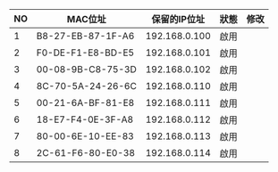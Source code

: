  NO | MAC位址 | 保留的IP位址 | 狀態 | 修改
----|--------|-------------|-----|---------------------
1 | B8-27-EB-87-1F-A6 | 192.168.0.100 | 啟用 | 
2 | F0-DE-F1-E8-BD-E5 | 192.168.0.101 | 啟用 | 
3 | 00-08-9B-C8-75-3D | 192.168.0.102 | 啟用 | 
4 | 8C-70-5A-24-26-6C | 192.168.0.110 | 啟用 | 
5 | 00-21-6A-BF-81-E8 | 192.168.0.111 | 啟用 | 
6 | 18-E7-F4-0E-3F-A8 | 192.168.0.112 | 啟用 | 
7 | 80-00-6E-10-EE-83 | 192.168.0.113 | 啟用 | 
8 | 2C-61-F6-80-E0-38 | 192.168.0.114 | 啟用 | 
